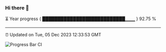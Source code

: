 ### Hi there 👋

⏳ Year progress { ███████████████████████████▁▁▁ } 92.75 %

---

⏰ Updated on Tue, 05 Dec 2023 12:33:53 GMT

![Progress Bar CI](https://github.com/ZhaoGui/ZhaoGui/workflows/Progress%20Bar%20CI/badge.svg)

